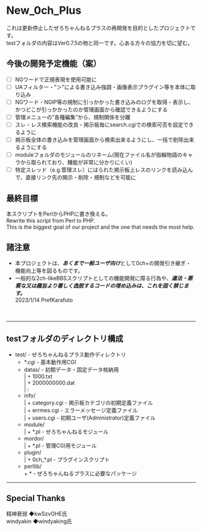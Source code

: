 # New_0ch_Plus
これは更新停止したぜろちゃんねるプラスの再開発を目的としたプロジェクトです。  
testフォルダの内容はVer0.7.5の物と同一です。心ある方々の協力を切に望む。  
  
## 今後の開発予定機能（案）  
- [ ] NGワードで正規表現を使用可能に  
- [ ] UAフィルター・"＞"による書き込み強調・画像表示プラグイン等を本体に取り込み  
- [ ] NGワード・NGIP等の規制に引っかかった書き込みのログを取得・表示し、かつどこが引っかかったのか管理画面から確認できるようにする  
- [ ] 管理メニューの”各種編集”から、規制関係を分離  
- [ ] スレ・レス検索機能の改良・掲示板毎にsearch.cgiでの検索可否を設定できるように  
- [ ] 掲示板全体の書き込みを管理画面から検索出来るようにし、一括で削除出来るようにする  
- [ ] moduleフォルダのモジュールのリネーム(現在ファイル名が指輪物語のキャラから取られており、機能が非常に分かりにくい)  
- [ ] 特定スレッド（e.g.管理スレ）にはられた掲示板上レスのリンクを読み込んで、直接リンク先の開示・削除・規制などを可能に
  
## 最終目標  
本スクリプトをPerlからPHPに書き換える。  
Rewrite this script from Perl to PHP.  
This is the biggest goal of our project and the one that needs the most help.  
  
## 諸注意  
 + 本プロジェクトは、***あくまで一般ユーザ向け***として0ch+の開発引き継ぎ・機能向上等を図るものです。  
 + 一般的な2ch-likeBBSスクリプトとしての機能開発に障る行為や、***違法・悪質な又は趣旨より著しく逸脱するコードの埋め込みは、これを固く禁じます。***  
2023/1/14 PrefKarafuto  
<br><br>

------------
## testフォルダのディレクトリ構成
 + test/                      - ぜろちゃんねるプラス動作ディレクトリ  
    + *.cgi                   - 基本動作用CGI  
    + datas/                  - 初期データ・固定データ格納用  
    |  + 1000.txt  
    |  + 2000000000.dat  
    |  :  
    + info/  
    |  + category.cgi         - 掲示板カテゴリの初期定義ファイル  
    |  + errmes.cgi           - エラーメッセージ定義ファイル  
    |  + users.cgi            - 初期ユーザ(Administrator)定義ファイル  
    + module/  
    |  + *.pl                 - ぜろちゃんねるモジュール  
    + mordor/  
    |  + *.pl                 - 管理CGI用モジュール  
    + plugin/  
    |  + 0ch_*.pl             - プラグインスクリプト  
    + perllib/  
       \+ \*                    - ぜろちゃんねるプラスに必要なパッケージ  
         
------------
## Special Thanks  
精神衰弱 ◆kwSzvOHE氏  
windyakin ◆windyaking氏
